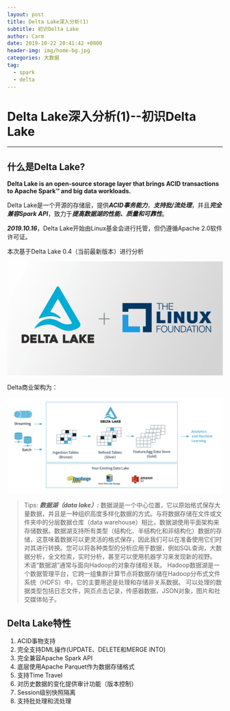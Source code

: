 ```yaml
---
layout: post
title: Delta Lake深入分析(1)
subtitle: 初识Delta Lake
author: Carm
date: 2019-10-22 20:41:42 +0800
header-img: img/home-bg.jpg
categories: 大数据
tag:
  - spark
  - delta
---
```

# Delta Lake深入分析(1)--初识Delta Lake
---

## 什么是Delta Lake?

**Delta Lake is an open-source storage layer that brings ACID transactions to Apache Spark™ and big data workloads.**

Delta Lake是一个开源的存储层，提供***ACID事务能力***，***支持批/流处理***，并且***完全兼容Spark API***，致力于***提高数据湖的性能、质量和可靠性***。


***2019.10.16***，Delta Lake开始由Linux基金会进行托管，但仍遵循Apache 2.0软件许可证。


本次基于Delta Lake 0.4（当前最新版本）进行分析


![delta + linux](/img/delta/Delta-Lake3-Linux.png)


Delta商业架构为：

![商业架构](/img/delta/Delta-Lake-marketecture-0423c.png)

> Tips:
***数据湖（data lake）:*** 数据湖是一个中心位置，它以原始格式保存大量数据，并且是一种组织高度多样化数据的方式。与将数据存储在文件或文件夹中的分层数据仓库（data warehouse）相比，数据湖使用平面架构来存储数据。数据湖支持所有类型（结构化、半结构化和非结构化）数据的存储，这意味着数据可以更灵活的格式保存，因此我们可以在准备使用它们时对其进行转换。您可以将各种类型的分析应用于数据，例如SQL查询，大数据分析，全文检索，实时分析，甚至可以使用机器学习来发现新的视野。
术语“数据湖”通常与面向Hadoop的对象存储相关联。
Hadoop数据湖是一个数据管理平台，它跨一组集群计算节点将数据存储在Hadoop分布式文件系统（HDFS）中，它的主要用途是处理和存储非关系数据。 可以处理的数据类型包括日志文件，网页点击记录，传感器数据，JSON对象，图片和社交媒体帖子。

## Delta Lake特性
1.  ACID事物支持
2.  完全支持DML操作(UPDATE、DELETE和MERGE INTO)
3.  完全兼容Apache Spark API
4. 	底层使用Apache Parquet作为数据存储格式
5.  支持Time Travel
6. 	对历史数据的变化提供审计功能（版本控制）
7.	Session级别快照隔离
8.	支持批处理和流处理
